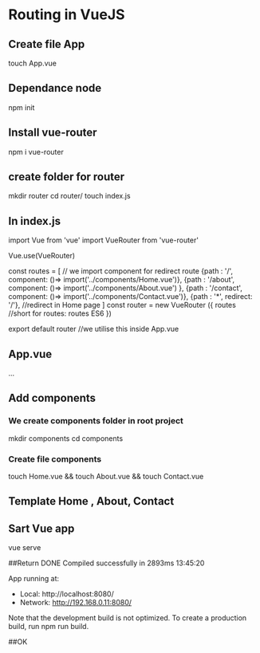 # Routing in  VueJS
## Create file App
  touch App.vue

## Dependance node
  npm init

## Install vue-router
  npm i vue-router

## create folder for router
  mkdir router
  cd router/
  touch index.js

## In index.js

  import Vue from 'vue'
  import VueRouter from 'vue-router'

  Vue.use(VueRouter)


  const routes = [ // we import component for redirect route
      {path : '/', component: ()=> import('../components/Home.vue')},
      {path : '/about', component: ()=> import('../components/About.vue') },
      {path : '/contact', component: ()=> import('../components/Contact.vue')},
      {path : '*', redirect: '/'}, //redirect in Home page
  ]
  const router = new VueRouter ({
      routes //short for routes: routes ES6
  })


  export default router //we utilise this inside App.vue

## App.vue
  <template>
      <div>
          <nav>
              <!--We write utilise "to" for to declare path-->
              <router-link to="/">Home</router-link>
              <router-link to="/a">About</router-link>
              <router-link to="/contact">Contact</router-link>
          </nav>
          <div>
              <!--returns the affiliate component-->
              <router-view></router-view>
          </div>
      </div>
  </template>

  <script>
  import router from './router/index.js' //import router from index.js for utilise router-link and router-view
  export default {
      router,
      }
  </script>
  ...

## Add components
  ### We create components folder in root project
  mkdir components
  cd components
  ### Create file components
  touch Home.vue && touch About.vue && touch Contact.vue
## Template Home , About, Contact
  <template>
    <div>
        Home <!--It's just for exemple normaly you push this inside paragraph tag-->
    </div>
  </template>

  <script>
      export default {
          name: 'Home'
      }
  </script>



## Sart Vue app
  vue serve

##Return 
 DONE  Compiled successfully in 2893ms                                13:45:20


  App running at:
  - Local:   http://localhost:8080/ 
  - Network: http://192.168.0.11:8080/

  Note that the development build is not optimized.
  To create a production build, run npm run build.

##OK




